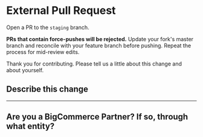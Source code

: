 # External Pull Request
Open a PR to the `staging` branch.

**PRs that contain force-pushes will be rejected.** Update your fork's master branch and reconcile with your feature branch before pushing. Repeat the process for mid-review edits.

Thank you for contributing. Please tell us a little about this change and about yourself.

## Describe this change
_______


## Are you a BigCommerce Partner? If so, through what entity?



